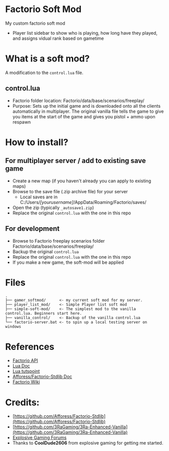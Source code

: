 # Factorio Soft Mod

My custom factorio soft mod

* Player list sidebar to show who is playing, how long have they played, and assigns vidual rank based on gametime


# What is a soft mod?
A modification to the `control.lua` file.

## control.lua
* Factorio folder location: Factorio/data/base/scenarios/freeplay/
* Purpose: Sets up the initial game and is downloaded onto all the clients automatically in multiplayer. The original vanilla file tells the game to give you items at the start of the game and gives you pistol + ammo upon respawn

# How to install?

## For multiplayer server / add to existing save game
* Create a new map (if you haven't already you can apply to existing maps)
* Browse to the save file (.zip archive file) for your server
  * Local saves are in C:/Users/*[yourusername]*/AppData/Roaming/Factorio/saves/
* Open the zip (typically `_autosave1.zip`)
* Replace the original `control.lua` with the one in this repo

## For development
* Browse to Factorio freeplay scenarios folder Factorio/data/base/scenarios/freeplay/
* Backup the original `control.lua`
* Replace the original `control.lua` with the one in this repo
* If you make a new game, the soft-mod will be applied

# Files
```
.
├── gamer_softmod/      <- my current soft mod for my server.
├── player_list_mod/    <- Simple Player list soft mod
├── simple-soft-mod/    <- The simplest mod to the vanilla control.lua. Beginners start here.
├── vanilla_control/    <- Backup of the vanilla control.lua
└── factorio-server.bat <- to spin up a local testing server on windows

```

# References
* [Factorio API](http://lua-api.factorio.com/latest/)
* [Lua Doc](https://www.lua.org/manual/5.3/)
* [Lua tutspoint](https://www.tutorialspoint.com/lua/index.htm)
* [Afforess/Factorio-Stdlib Doc](http://afforess.github.io/Factorio-Stdlib/modules/Gui.html)
* [Factorio Wiki](https://wiki.factorio.com/Multiplayer)

# Credits:
* [https://github.com/Afforess/Factorio-Stdlib](https://github.com/Afforess/Factorio-Stdlib)
* [https://github.com/3RaGaming/3Ra-Enhanced-Vanilla](https://github.com/3RaGaming/3Ra-Enhanced-Vanilla)
* [Explosive Gaming Forums](https://explosivegaming.nl/topic/62/factorio-server-technical-query)
* Thanks to **CoolDude2606** from explosive gaming for getting me started.
